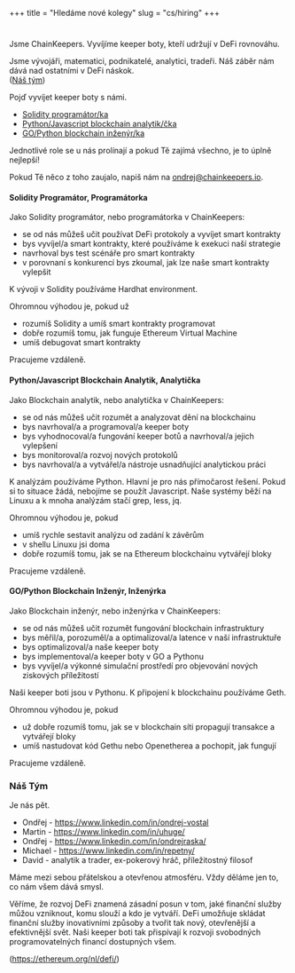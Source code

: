 +++
title = "Hledáme nové kolegy"
slug = "cs/hiring"
+++

#

Jsme ChainKeepers.  Vyvíjíme keeper boty, kteří udržují v DeFi rovnováhu.

Jsme vývojáři, matematici, podnikatelé, analytici, tradeři.  Náš záběr nám dává
nad ostatními v DeFi náskok.
\
([Náš tým](#náš-tým))

Pojď vyvíjet keeper boty s námi.

- [Solidity programátor/ka](#solidity-programátor-programátorka)
- [Python/Javascript blockchain analytik/čka](#pythonjavascript-blockchain-analytik-analytička)
- [GO/Python blockchain inženýr/ka](#gopython-blockchain-inženýr-inženýrka)

Jednotlivé role se u nás prolínají a pokud Tě zajímá všechno, je to úplně nejlepší!

Pokud Tě něco z toho zaujalo, napiš nám na [ondrej@chainkeepers.io](mailto:ondrej@chainkeepers.io).

#### Solidity Programátor, Programátorka

Jako Solidity programátor, nebo programátorka v ChainKeepers:

  - se od nás můžeš učit používat DeFi protokoly a vyvíjet smart kontrakty
  - bys vyvíjel/a smart kontrakty, které používáme k exekuci naší strategie
  - navrhoval bys test scénáře pro smart kontrakty
  - v porovnaní s konkurencí bys zkoumal, jak lze naše smart kontrakty vylepšit

K vývoji v Solidity používáme Hardhat environment.

Ohromnou výhodou je, pokud už

  - rozumíš Solidity a umíš smart kontrakty programovat
  - dobře rozumíš tomu, jak funguje Ethereum Virtual Machine
  - umíš debugovat smart kontrakty

Pracujeme vzdáleně.

#### Python/Javascript Blockchain Analytik, Analytička

Jako Blockchain analytik, nebo analytička v ChainKeepers:

  - se od nás můžeš učit rozumět a analyzovat dění na blockchainu
  - bys navrhoval/a a programoval/a keeper boty
  - bys vyhodnocoval/a fungování keeper botů a navrhoval/a jejich vylepšení
  - bys monitoroval/a rozvoj nových protokolů
  - bys navrhoval/a a vytvářel/a nástroje usnadňující analytickou práci

K analýzám používáme Python.  Hlavní je pro nás přímočarost řešení.  Pokud si to
situace žádá, nebojíme se použít Javascript.  Naše systémy běží na Linuxu a k
mnoha analýzám stačí grep, less, jq.

Ohromnou výhodou je, pokud
  - umíš rychle sestavit analýzu od zadání k závěrům
  - v shellu Linuxu jsi doma
  - dobře rozumíš tomu, jak se na Ethereum blockchainu vytvářejí bloky

Pracujeme vzdáleně.

#### GO/Python Blockchain Inženýr, Inženýrka

Jako Blockchain inženýr, nebo inženýrka v ChainKeepers:

  - se od nás můžeš učit rozumět fungování blockchain infrastruktury
  - bys měřil/a, porozuměl/a a optimalizoval/a latence v naší infrastruktuře
  - bys optimalizoval/a naše keeper boty
  - bys implementoval/a keeper boty v GO a Pythonu
  - bys vyvíjel/a výkonné simulační prostředí pro objevování nových ziskových příležitostí

Naši keeper boti jsou v Pythonu.  K připojení k blockchainu používáme Geth.

Ohromnou výhodou je, pokud
  - už dobře rozumíš tomu, jak se v blockchain síti propagují transakce a vytvářejí bloky
  - umíš nastudovat kód Gethu nebo Openetherea a pochopit, jak fungují

Pracujeme vzdáleně.


### Náš Tým

Je nás pět.  

  - Ondřej - https://www.linkedin.com/in/ondrej-vostal
  - Martin - https://www.linkedin.com/in/uhuge/
  - Ondřej - https://www.linkedin.com/in/ondrejraska/
  - Michael - https://www.linkedin.com/in/repetny/
  - David - analytik a trader, ex-pokerový hráč, příležitostný filosof

Máme mezi sebou přátelskou a otevřenou atmosféru.  Vždy děláme jen to, co nám
všem dává smysl.

Věříme, že rozvoj DeFi znamená zásadní posun v tom, jaké finanční služby můžou
vzniknout, komu slouží a kdo je vytváří.  DeFi umožňuje skládat finanční služby
inovativními způsoby a tvořit tak nový, otevřenější a efektivnější svět.  Naši
keeper boti tak přispívají k rozvoji svobodných programovatelných financí
dostupných všem.

(https://ethereum.org/nl/defi/)
